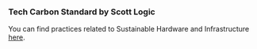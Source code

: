 ### Tech Carbon Standard by Scott Logic

You can find practices related to Sustainable Hardware and Infrastructure [here](https://www.techcarbonstandard.org/).
